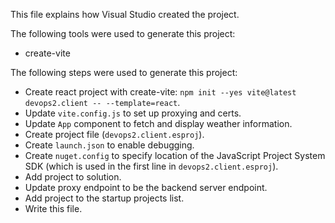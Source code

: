 This file explains how Visual Studio created the project.

The following tools were used to generate this project:
- create-vite

The following steps were used to generate this project:
- Create react project with create-vite: `npm init --yes vite@latest devops2.client -- --template=react`.
- Update `vite.config.js` to set up proxying and certs.
- Update `App` component to fetch and display weather information.
- Create project file (`devops2.client.esproj`).
- Create `launch.json` to enable debugging.
- Create `nuget.config` to specify location of the JavaScript Project System SDK (which is used in the first line in `devops2.client.esproj`).
- Add project to solution.
- Update proxy endpoint to be the backend server endpoint.
- Add project to the startup projects list.
- Write this file.
